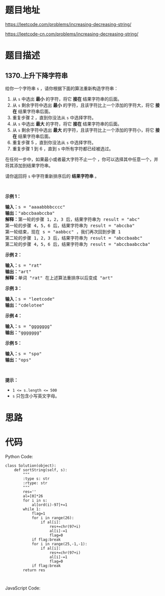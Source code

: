 # 题目地址
https://leetcode.com/problems/increasing-decreasing-string/

https://leetcode-cn.com/problems/increasing-decreasing-string/
# 题目描述
## 1370.上升下降字符串
<p>给你一个字符串&nbsp;<code>s</code>&nbsp;，请你根据下面的算法重新构造字符串：</p>

<ol>
	<li>从 <code>s</code>&nbsp;中选出 <strong>最小</strong>&nbsp;的字符，将它 <strong>接在</strong>&nbsp;结果字符串的后面。</li>
	<li>从 <code>s</code>&nbsp;剩余字符中选出&nbsp;<strong>最小</strong>&nbsp;的字符，且该字符比上一个添加的字符大，将它 <strong>接在</strong>&nbsp;结果字符串后面。</li>
	<li>重复步骤 2 ，直到你没法从 <code>s</code>&nbsp;中选择字符。</li>
	<li>从 <code>s</code>&nbsp;中选出 <strong>最大</strong>&nbsp;的字符，将它 <strong>接在</strong>&nbsp;结果字符串的后面。</li>
	<li>从 <code>s</code>&nbsp;剩余字符中选出&nbsp;<strong>最大</strong>&nbsp;的字符，且该字符比上一个添加的字符小，将它 <strong>接在</strong>&nbsp;结果字符串后面。</li>
	<li>重复步骤 5&nbsp;，直到你没法从 <code>s</code>&nbsp;中选择字符。</li>
	<li>重复步骤 1 到 6 ，直到 <code>s</code>&nbsp;中所有字符都已经被选过。</li>
</ol>

<p>在任何一步中，如果最小或者最大字符不止一个&nbsp;，你可以选择其中任意一个，并将其添加到结果字符串。</p>

<p>请你返回将&nbsp;<code>s</code>&nbsp;中字符重新排序后的 <strong>结果字符串</strong> 。</p>

<p>&nbsp;</p>

<p><strong>示例 1：</strong></p>

<pre><strong>输入：</strong>s = &quot;aaaabbbbcccc&quot;
<strong>输出：</strong>&quot;abccbaabccba&quot;
<strong>解释：</strong>第一轮的步骤 1，2，3 后，结果字符串为 result = &quot;abc&quot;
第一轮的步骤 4，5，6 后，结果字符串为 result = &quot;abccba&quot;
第一轮结束，现在 s = &quot;aabbcc&quot; ，我们再次回到步骤 1
第二轮的步骤 1，2，3 后，结果字符串为 result = &quot;abccbaabc&quot;
第二轮的步骤 4，5，6 后，结果字符串为 result = &quot;abccbaabccba&quot;
</pre>

<p><strong>示例 2：</strong></p>

<pre><strong>输入：</strong>s = &quot;rat&quot;
<strong>输出：</strong>&quot;art&quot;
<strong>解释：</strong>单词 &quot;rat&quot; 在上述算法重排序以后变成 &quot;art&quot;
</pre>

<p><strong>示例 3：</strong></p>

<pre><strong>输入：</strong>s = &quot;leetcode&quot;
<strong>输出：</strong>&quot;cdelotee&quot;
</pre>

<p><strong>示例 4：</strong></p>

<pre><strong>输入：</strong>s = &quot;ggggggg&quot;
<strong>输出：</strong>&quot;ggggggg&quot;
</pre>

<p><strong>示例 5：</strong></p>

<pre><strong>输入：</strong>s = &quot;spo&quot;
<strong>输出：</strong>&quot;ops&quot;
</pre>

<p>&nbsp;</p>

<p><strong>提示：</strong></p>

<ul>
	<li><code>1 &lt;= s.length &lt;= 500</code></li>
	<li><code>s</code>&nbsp;只包含小写英文字母。</li>
</ul>

# 思路

# 代码
Python Code:

```
class Solution(object):
    def sortString(self, s):
        """
        :type s: str
        :rtype: str
        """
        res=''
        al=[0]*26
        for i in s:
            al[ord(i)-97]+=1
        while 1:
            flag=1
            for i in range(26):
                if al[i]:
                    res+=chr(97+i)
                    al[i]-=1
                    flag=0
            if flag:break
            for i in range(25,-1,-1):
                if al[i]:
                    res+=chr(97+i)
                    al[i]-=1
                    flag=0
            if flag:break
        return res

        
```
JavaScript Code:

```

```
